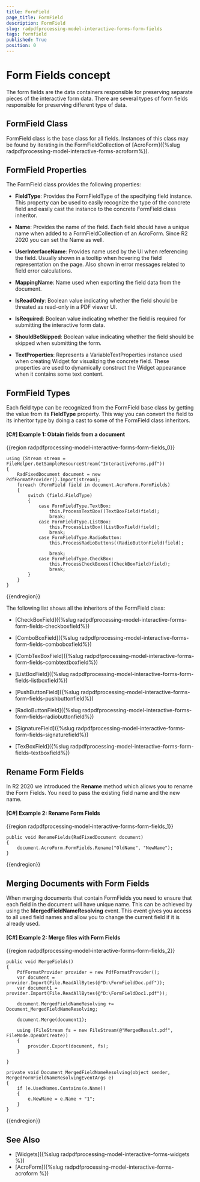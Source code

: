 ```yaml
---
title: FormField 
page_title: FormField 
description: FormField 
slug: radpdfprocessing-model-interactive-forms-form-fields 
tags: formfield
published: True
position: 0
---
```

# Form Fields concept

The form fields are the data containers responsible for preserving separate pieces of the interactive form data. There are several types of form fields responsible for preserving different type of data.

## FormField Class

FormField class is the base class for all fields. Instances of this class may be found by iterating in the FormFieldCollection of [AcroForm]({%slug radpdfprocessing-model-interactive-forms-acroform%}). 


## FormField Properties

The FormField class provides the following properties:

* **FieldType**: Provides the FormFieldType of the specifying field instance. This property can be used to easily recognize the type of the concrete field and easily cast the instance to the concrete FormField class inheritor.

* **Name**: Provides the name of the field. Each field should have a unique name when added to a FormFieldCollection of an AcroForm. Since R2 2020 you can set the Name as well.

* **UserInterfaceName**: Provides name used by the UI when referencing the field. Usually shown in a tooltip when hovering the field representation on the page. Also shown in error messages related to field error calculations.

* **MappingName**: Name used when exporting the field data from the document.

* **IsReadOnly**: Boolean value indicating whether the field should be threated as read-only in a PDF viewer UI.

* **IsRequired**: Boolean value indicating whether the field is required for submitting the interactive form data.

* **ShouldBeSkipped**: Boolean value indicating whether the field should be skipped when submitting the form.

* **TextProperties**: Represents a VariableTextProperties instance used when creating Widget for visualizing the concrete field. These properties are used to dynamically construct the Widget appearance when it contains some text content.


## FormField Types

Each field type can be recognized from the FormField base class by getting the value from its **FieldType** property. This way you can convert the field to its inheritor type by doing a cast to some of the FormField class inheritors.

#### **[C#] Example 1: Obtain fields from a document**

{{region radpdfprocessing-model-interactive-forms-form-fields_0}}

	using (Stream stream = FileHelper.GetSampleResourceStream("InteractiveForms.pdf"))
	{
	    RadFixedDocument document = new PdfFormatProvider().Import(stream);
	    foreach (FormField field in document.AcroForm.FormFields)
	    {
	        switch (field.FieldType)
	        {
	            case FormFieldType.TextBox:
	                this.ProcessTextBox((TextBoxField)field);
	                break;
	            case FormFieldType.ListBox:
	                this.ProcessListBox((ListBoxField)field);
	                break;
	            case FormFieldType.RadioButton:
	                this.ProcessRadioButtons((RadioButtonField)field);
	
	                break;
	            case FormFieldType.CheckBox:
	                this.ProcessCheckBoxes((CheckBoxField)field);
	                break;
	        }
	    }
	}
{{endregion}}

The following list shows all the inheritors of the FormField class:

* [CheckBoxField]({%slug radpdfprocessing-model-interactive-forms-form-fields-checkboxfield%})

* [ComboBoxField]({%slug radpdfprocessing-model-interactive-forms-form-fields-comboboxfield%})

* [CombTexBoxField]({%slug radpdfprocessing-model-interactive-forms-form-fields-combtextboxfield%})

* [ListBoxField]({%slug radpdfprocessing-model-interactive-forms-form-fields-listboxfield%})

* [PushButtonField]({%slug radpdfprocessing-model-interactive-forms-form-fields-pushbuttonfield%})

* [RadioButtonField]({%slug radpdfprocessing-model-interactive-forms-form-fields-radiobuttonfield%})

* [SignatureField]({%slug radpdfprocessing-model-interactive-forms-form-fields-signaturefield%})

* [TexBoxField]({%slug radpdfprocessing-model-interactive-forms-form-fields-textboxfield%})


## Rename Form Fields

In R2 2020 we introduced the __Rename__ method which allows you to rename the Form Fields. You need to pass the existing field name and the new name.  

#### **[C#] Example 2: Rename Form Fields**

{{region radpdfprocessing-model-interactive-forms-form-fields_1}}

	public void RenameFields(RadFixedDocument document)
	{
		document.AcroForm.FormFields.Rename("OldName", "NewName");
	}
{{endregion}}

## Merging Documents with Form Fields

When merging documents that contain FormFields you need to ensure that each field in the document will have unique name. This can be achieved by using the __MergedFieldNameResolving__ event. This event gives you access to all used field names and allow you to change the current field if it is already used. 

#### **[C#] Example 2: Merge files with Form Fields**

{{region radpdfprocessing-model-interactive-forms-form-fields_2}}

	public void MergeFields()
	{
		PdfFormatProvider provider = new PdfFormatProvider();
		var document = provider.Import(File.ReadAllBytes(@"D:\FormFieldDoc.pdf"));
		var document1 = provider.Import(File.ReadAllBytes(@"D:\FormFieldDoc1.pdf"));

		document.MergedFieldNameResolving += Document_MergedFieldNameResolving;

		document.Merge(document1);

		using (FileStream fs = new FileStream(@"MergedResult.pdf", FileMode.OpenOrCreate))
		{
			provider.Export(document, fs);
		}
	
	}

	private void Document_MergedFieldNameResolving(object sender, MergedFormFieldNameResolvingEventArgs e)
	{
		if (e.UsedNames.Contains(e.Name))
		{
			e.NewName = e.Name + "1";
		}
	}

{{endregion}}


## See Also

* [Widgets]({%slug radpdfprocessing-model-interactive-forms-widgets %})
* [AcroForm]({%slug radpdfprocessing-model-interactive-forms-acroform %})